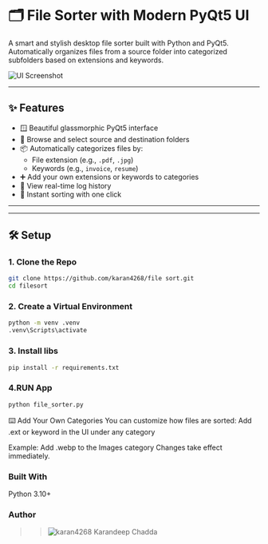 # 🗂️ File Sorter with Modern PyQt5 UI

A smart and stylish desktop file sorter built with Python and PyQt5. Automatically organizes files from a source folder into categorized subfolders based on extensions and keywords.

![UI Screenshot](https://github.com/user-attachments/assets/02f0e022-2333-4248-aa67-b2bf971e30b9)

---

## ✨ Features

- 🪟 Beautiful glassmorphic PyQt5 interface
- 📁 Browse and select source and destination folders
- 📦 Automatically categorizes files by:
  - File extension (e.g., `.pdf`, `.jpg`)
  - Keywords (e.g., `invoice`, `resume`)
- ➕ Add your own extensions or keywords to categories
- 📃 View real-time log history
- 🚀 Instant sorting with one click

---


---

## 🛠️ Setup

###  1. Clone the Repo
```bash
git clone https://github.com/karan4268/file sort.git
cd filesort
```
###  2. Create a Virtual Environment 
```bash
python -m venv .venv
.venv\Scripts\activate
```
###  3. Install libs
```bash
pip install -r requirements.txt
```
###  4.RUN App
```bash
python file_sorter.py
```
⌨️ Add Your Own Categories
You can customize how files are sorted:
Add .ext or keyword in the UI under any category

Example: Add .webp to the Images category
Changes take effect immediately.

### Built With
Python 3.10+

### Author
>>![karan4268]("https://github.com/karan4268")
Karandeep Chadda

